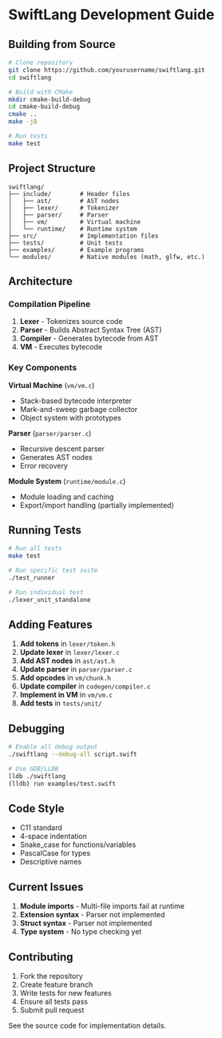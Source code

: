 # SwiftLang Development Guide

## Building from Source

```bash
# Clone repository
git clone https://github.com/yourusername/swiftlang.git
cd swiftlang

# Build with CMake
mkdir cmake-build-debug
cd cmake-build-debug
cmake ..
make -j8

# Run tests
make test
```

## Project Structure

```
swiftlang/
├── include/        # Header files
│   ├── ast/        # AST nodes
│   ├── lexer/      # Tokenizer
│   ├── parser/     # Parser
│   ├── vm/         # Virtual machine
│   └── runtime/    # Runtime system
├── src/            # Implementation files
├── tests/          # Unit tests
├── examples/       # Example programs
└── modules/        # Native modules (math, glfw, etc.)
```

## Architecture

### Compilation Pipeline
1. **Lexer** - Tokenizes source code
2. **Parser** - Builds Abstract Syntax Tree (AST)
3. **Compiler** - Generates bytecode from AST
4. **VM** - Executes bytecode

### Key Components

**Virtual Machine** (`vm/vm.c`)
- Stack-based bytecode interpreter
- Mark-and-sweep garbage collector
- Object system with prototypes

**Parser** (`parser/parser.c`)
- Recursive descent parser
- Generates AST nodes
- Error recovery

**Module System** (`runtime/module.c`)
- Module loading and caching
- Export/import handling (partially implemented)

## Running Tests

```bash
# Run all tests
make test

# Run specific test suite
./test_runner

# Run individual test
./lexer_unit_standalone
```

## Adding Features

1. **Add tokens** in `lexer/token.h`
2. **Update lexer** in `lexer/lexer.c`
3. **Add AST nodes** in `ast/ast.h`
4. **Update parser** in `parser/parser.c`
5. **Add opcodes** in `vm/chunk.h`
6. **Update compiler** in `codegen/compiler.c`
7. **Implement in VM** in `vm/vm.c`
8. **Add tests** in `tests/unit/`

## Debugging

```bash
# Enable all debug output
./swiftlang --debug-all script.swift

# Use GDB/LLDB
lldb ./swiftlang
(lldb) run examples/test.swift
```

## Code Style

- C11 standard
- 4-space indentation
- Snake_case for functions/variables
- PascalCase for types
- Descriptive names

## Current Issues

1. **Module imports** - Multi-file imports fail at runtime
2. **Extension syntax** - Parser not implemented
3. **Struct syntax** - Parser not implemented
4. **Type system** - No type checking yet

## Contributing

1. Fork the repository
2. Create feature branch
3. Write tests for new features
4. Ensure all tests pass
5. Submit pull request

See the source code for implementation details.